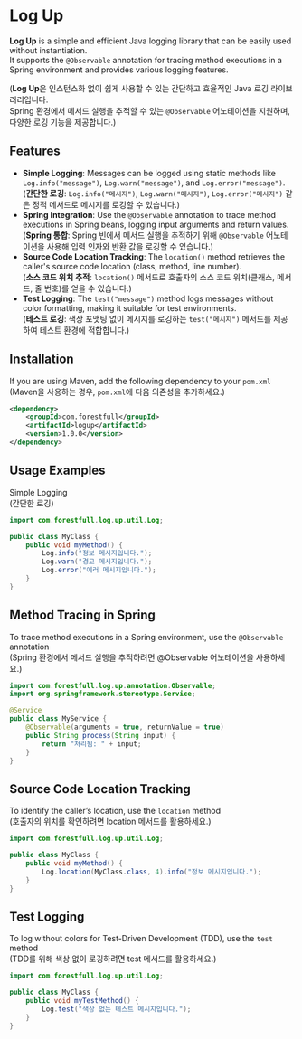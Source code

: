 # Log Up

**Log Up** is a simple and efficient Java logging library that can be easily used without instantiation.  
It supports the `@Observable` annotation for tracing method executions in a Spring environment and provides various logging features.

(**Log Up**은 인스턴스화 없이 쉽게 사용할 수 있는 간단하고 효율적인 Java 로깅 라이브러리입니다.   
Spring 환경에서 메서드 실행을 추적할 수 있는 `@Observable` 어노테이션을 지원하며, 다양한 로깅 기능을 제공합니다.)

## Features

- **Simple Logging**: Messages can be logged using static methods like `Log.info("message")`, `Log.warn("message")`, and `Log.error("message")`.   
(**간단한 로깅**: `Log.info("메시지")`, `Log.warn("메시지")`, `Log.error("메시지")` 같은 정적 메서드로 메시지를 로깅할 수 있습니다.)
- **Spring Integration**: Use the `@Observable` annotation to trace method executions in Spring beans, logging input arguments and return values.   
(**Spring 통합**: Spring 빈에서 메서드 실행을 추적하기 위해 `@Observable` 어노테이션을 사용해 입력 인자와 반환 값을 로깅할 수 있습니다.)
- **Source Code Location Tracking**: The `location()` method retrieves the caller's source code location (class, method, line number).   
(**소스 코드 위치 추적**: `location()` 메서드로 호출자의 소스 코드 위치(클래스, 메서드, 줄 번호)를 얻을 수 있습니다.)
- **Test Logging**: The `test("message")` method logs messages without color formatting, making it suitable for test environments.   
(**테스트 로깅**: 색상 포맷팅 없이 메시지를 로깅하는 `test("메시지")` 메서드를 제공하여 테스트 환경에 적합합니다.)

## Installation

If you are using Maven, add the following dependency to your `pom.xml`   
(Maven을 사용하는 경우, `pom.xml`에 다음 의존성을 추가하세요.)

```xml
<dependency>
    <groupId>com.forestfull</groupId>
    <artifactId>logup</artifactId>
    <version>1.0.0</version>
</dependency>
```

## Usage Examples
Simple Logging   
(간단한 로깅)

```java
import com.forestfull.log.up.util.Log;

public class MyClass {
    public void myMethod() {
        Log.info("정보 메시지입니다.");
        Log.warn("경고 메시지입니다.");
        Log.error("에러 메시지입니다.");
    }
}
```

## Method Tracing in Spring

To trace method executions in a Spring environment, use the `@Observable` annotation   
(Spring 환경에서 메서드 실행을 추적하려면 @Observable 어노테이션을 사용하세요.)

```java
import com.forestfull.log.up.annotation.Observable;
import org.springframework.stereotype.Service;

@Service
public class MyService {
    @Observable(arguments = true, returnValue = true)
    public String process(String input) {
        return "처리됨: " + input;
    }
}
```

## Source Code Location Tracking

To identify the caller’s location, use the `location` method   
(호출자의 위치를 확인하려면 location 메서드를 활용하세요.)

```java
import com.forestfull.log.up.util.Log;

public class MyClass {
    public void myMethod() {
        Log.location(MyClass.class, 4).info("정보 메시지입니다.");
    }
}
```

## Test Logging

To log without colors for Test-Driven Development (TDD), use the `test` method   
(TDD를 위해 색상 없이 로깅하려면 test 메서드를 활용하세요.)

```java
import com.forestfull.log.up.util.Log;

public class MyClass {
    public void myTestMethod() {
        Log.test("색상 없는 테스트 메시지입니다.");
    }
}
```
